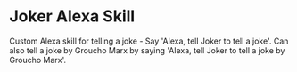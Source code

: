 # Joker Alexa Skill

Custom Alexa skill for telling a joke - Say 'Alexa, tell Joker to tell a joke'.
Can also tell a joke by Groucho Marx by saying 'Alexa, tell Joker to tell a joke by Groucho Marx'.